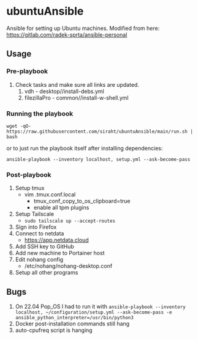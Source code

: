 # ubuntuAnsible
Ansible for setting up Ubuntu machines. Modified from here: https://gitlab.com/radek-sprta/ansible-personal

## Usage

### Pre-playbook
1. Check tasks and make sure all links are updated.
    1. vdh - desktop//install-debs.yml
    2. filezillaPro - common//install-w-shell.yml

### Running the playbook
`wget -qO- https://raw.githubusercontent.com/siraht/ubuntuAnsible/main/run.sh | bash`

or to just run the playbook itself after installing dependencies:

`ansible-playbook --inventory localhost, setup.yml --ask-become-pass`

### Post-playbook
1. Setup tmux
    - vim .tmux.conf.local
        - tmux_conf_copy_to_os_clipboard=true
        - enable all tpm plugins
2. Setup Tailscale
    - `sudo tailscale up --accept-routes`
3. Sign into Firefox
4. Connect to netdata
    - https://app.netdata.cloud
5. Add SSH key to GitHub
6. Add new machine to Portainer host
7. Edit nohang config
    - /etc/nohang/nohang-desktop.conf
8. Setup all other programs



## Bugs
1. On 22.04 Pop_OS I had to run it with `ansible-playbook --inventory localhost, ~/configuration/setup.yml --ask-become-pass -e ansible_python_interpreter=/usr/bin/python3`
2. Docker post-installation commands still hang
3. auto-cpufreq script is hanging
